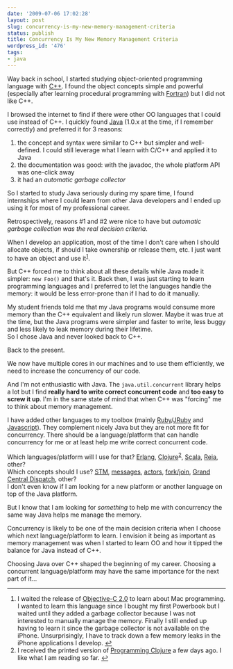 ```yaml
---
date: '2009-07-06 17:02:28'
layout: post
slug: concurrency-is-my-new-memory-management-criteria
status: publish
title: Concurrency Is My New Memory Management Criteria
wordpress_id: '476'
tags:
- java
---
```


Way back in school, I started studying object-oriented programming language with [C++][cplusplus].
I found the object concepts simple and powerful (especially after learning procedural programming with [Fortran][fortran]) but I did not like C++.

I browsed the internet to find if there were other OO languages that I could use instead of C++. I quickly found [Java][java] (1.0.x at the time, if I remember correctly) and preferred it for 3 reasons:

1. the concept and syntax were similar to C++ but simpler and well-defined. I could still leverage what I learn with C/C++ and applied it to Java
2. the documentation was good: with the javadoc, the whole platform API was one-click away
3. it had an _automatic garbage collector_

So I started to study Java seriously during my spare time, I found internships where I could learn from other Java developers and I ended up using it for most of my professional career.

Retrospectively, reasons #1 and #2 were nice to have but _automatic garbage collection was the real decision criteria_.

When I develop an application, most of the time I don't care when I should allocate objects, if should I take ownership or release them, etc. I just want to have an object and use it<sup id="fnr1-2009-07-06"><a href="#fn1-2009-07-06">1</a></sup>. 

But C++ forced me to think about all these details while Java made it simpler: `new Foo()` and that's it. Back then, I was just starting to learn programming languages and I preferred to let the languages handle the memory: it would be less error-prone than if I had to do it manually.

My student friends told me that my Java programs would consume more memory than the C++ equivalent and likely run slower. Maybe it was true at the time, but the Java programs were simpler and faster to write, less buggy and less likely to leak memory during their lifetime.  
So I chose Java and never looked back to C++.

Back to the present.

We now have multiple cores in our machines and to use them efficiently, we need to increase the concurrency of our code.

And I'm not enthusiastic with Java. The `java.util.concurrent` library helps a lot but I find __really hard to write correct concurrent code__ and __too easy to screw it up__.
I'm in the same state of mind that when C++ was "forcing" me to think about memory management. 

I have added other languages to my toolbox (mainly [Ruby][ruby]/[JRuby][jruby] and [Javascript][javascript]). They complement nicely Java but they are not more fit for concurrency.
There should be a language/platform that can handle concurrency for me or at least help me write correct concurrent code.

Which languages/platform will I use for that? [Erlang][erlang], [Clojure][clojure]<sup id="fnr2-2009-07-06"><a href="#fn2-2009-07-06">2</a></sup>, [Scala][scala], [Reia][reia], other?   
Which concepts should I use? [STM][stm], [messages][messages], [actors][actors], [fork/join][fork-join], [Grand Central Dispatch][grand-central], other?  
I don't even know if I am looking for a new platform or another language on top of the Java platform.

But I know that I am looking for _something_ to help me with concurrency the same way Java helps me manage the memory.

Concurrency is likely to be one of the main decision criteria when I choose which next language/platform to learn.
I envision it being as important as memory management was when I started to learn OO and how it tipped the balance for Java instead of C++.

Choosing Java over C++ shaped the beginning of my career. Choosing a concurrent language/platform may have the same importance for the next part of it...

---

   1. <a id="fn1-2009-07-06"></a> I waited the release of  [Objective-C 2.0][objective-c] to learn about Mac programming. I wanted to learn this language since I bought my first Powerbook but I waited until they added a garbage collector because I was not interested to manually manage the memory. Finally I still ended up having to learn it since the garbage collector is not available on the iPhone. Unsurprisingly, I have to track down a few memory leaks in the iPhone applications I develop.&nbsp;<a href="#fnr1-2009-07-06"  class="footnoteBackLink"  title="Jump back to footnote  in the text.">&#8617;</a>
   2. <a id="fn2-2009-07-06"></a> I received the printed version of [Programming Clojure][programming-clojure] a few days ago. I like what I am reading so far.&nbsp;<a href="#fnr2-2009-07-06"  class="footnoteBackLink"  title="Jump back to footnote  in the text.">&#8617;</a>

[cplusplus]: http://en.wikipedia.org/wiki/C%2B%2B
[fortran]:  http://fr.wikipedia.org/wiki/Fortran
[java]:  http://java.net/
[erlang]: http://erlang.org/
[clojure]: http://clojure.org/
[scala]: http://www.scala-lang.org/
[reia]: http://wiki.reia-lang.org/wiki/Reia_Programming_Language
[objective-c]: http://developer.apple.com/documentation/Cocoa/Conceptual/ObjectiveC/Introduction/introObjectiveC.html
[ruby]: http://www.ruby-lang.org/en/
[jruby]:  http://jruby.org/
[javascript]: http://en.wikipedia.org/wiki/JavaScript
[stm]: http://en.wikipedia.org/wiki/Software_transactional_memory
[actors]: http://en.wikipedia.org/wiki/Actor_model
[messages]: http://en.wikipedia.org/wiki/Message_passing
[fork-join]: http://gee.cs.oswego.edu/dl/papers/fj.pdf
[grand-central]: http://www.apple.com/macosx/technology/#grandcentral
[programming-clojure]: http://www.pragprog.com/titles/shcloj/programming-clojure
